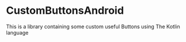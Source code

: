 # CustomButtonsAndroid
This is a library containing some custom useful Buttons using The Kotlin language 

